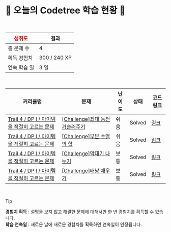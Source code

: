 # 🌲 오늘의 Codetree 학습 현황 🌲

<br />

| <span style="color:red;display:block;text-align:center;"> **성취도**</span> | 결과 |
|---|---|
| 총 문제 수 | 4 |
| 획득 경험치 | 300 / 240 XP |
| 연속 학습 일 | 3 일 |

<br />

|커리큘럼|문제|난이도|상태|코드 링크|
|---|---|---|---|---|
|[Trail 4 / DP I / 아이템을 적절히 고르는 문제](https://https://en.codetree.ai/trail-info/intermediate-low/)|[[Challenge]최대 동전 거슬러주기](https://https://en.codetree.ai/trails/complete/curated-cards/challenge-max-coin-change/)|쉬움|Solved|[링크](https://github.com/GulSauce/codetree-TILs/blob/main/250115/%EC%B5%9C%EB%8C%80%20%EB%8F%99%EC%A0%84%20%EA%B1%B0%EC%8A%AC%EB%9F%AC%EC%A3%BC%EA%B8%B0/max-coin-change.java)|
|[Trail 4 / DP I / 아이템을 적절히 고르는 문제](https://https://en.codetree.ai/trail-info/intermediate-low/)|[[Challenge]부분 수열의 합](https://https://en.codetree.ai/trails/complete/curated-cards/challenge-the-sum-of-the-subsequences/)|쉬움|Solved|[링크](https://github.com/GulSauce/codetree-TILs/blob/main/250115/%EB%B6%80%EB%B6%84%20%EC%88%98%EC%97%B4%EC%9D%98%20%ED%95%A9/the-sum-of-the-subsequences.java)|
|[Trail 4 / DP I / 아이템을 적절히 고르는 문제](https://https://en.codetree.ai/trail-info/intermediate-low/)|[[Challenge]막대기 나누기](https://https://en.codetree.ai/trails/complete/curated-cards/challenge-rod-cutting/)|보통|Solved|[링크](https://github.com/GulSauce/codetree-TILs/blob/main/250115/%EB%A7%89%EB%8C%80%EA%B8%B0%20%EB%82%98%EB%88%84%EA%B8%B0/rod-cutting.java)|
|[Trail 4 / DP I / 아이템을 적절히 고르는 문제](https://https://en.codetree.ai/trail-info/intermediate-low/)|[[Challenge]배낭 채우기](https://https://en.codetree.ai/trails/complete/curated-cards/challenge-knapsack/)|보통|Solved|[링크](https://github.com/GulSauce/codetree-TILs/blob/main/250115/%EB%B0%B0%EB%82%AD%20%EC%B1%84%EC%9A%B0%EA%B8%B0/knapsack.java)|


<br />

> [!TIP]
> **경험치 획득** : 설명을 보지 않고 해결한 문제에 대해서만 한 번 경험치를 획득할 수 있습니다.  
> **학습 연속일** : 새로운 날에 새로운 경험치를 획득하면 연속일이 인정됩니다.

